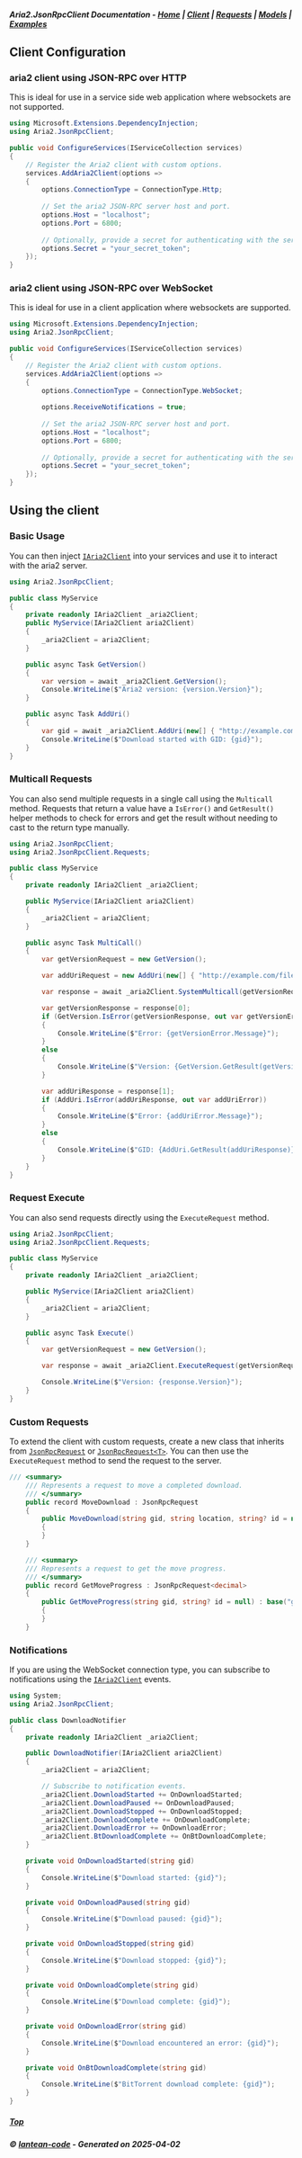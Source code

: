 ##### Aria2.JsonRpcClient Documentation  - [Home](index.md) | [Client](client.md) | [Requests](requests.md) | [Models](models.md) | [Examples](examples.md)

## Client Configuration

### aria2 client using JSON-RPC over HTTP
This is ideal for use in a service side web application where websockets are not supported. 

```csharp
using Microsoft.Extensions.DependencyInjection;
using Aria2.JsonRpcClient;

public void ConfigureServices(IServiceCollection services)
{
    // Register the Aria2 client with custom options.
    services.AddAria2Client(options =>
    {
        options.ConnectionType = ConnectionType.Http;
        
        // Set the aria2 JSON‑RPC server host and port.
        options.Host = "localhost";
        options.Port = 6800;
        
        // Optionally, provide a secret for authenticating with the server.
        options.Secret = "your_secret_token";
    });
}
```

### aria2 client using JSON-RPC over WebSocket
This is ideal for use in a client application where websockets are supported. 
```csharp
using Microsoft.Extensions.DependencyInjection;
using Aria2.JsonRpcClient;

public void ConfigureServices(IServiceCollection services)
{
    // Register the Aria2 client with custom options.
    services.AddAria2Client(options =>
    {
        options.ConnectionType = ConnectionType.WebSocket;
        
        options.ReceiveNotifications = true;
        
        // Set the aria2 JSON‑RPC server host and port.
        options.Host = "localhost";
        options.Port = 6800;
        
        // Optionally, provide a secret for authenticating with the server.
        options.Secret = "your_secret_token";
    });
}
```

## Using the client

### Basic Usage
You can then inject [`IAria2Client`](client.md) into your services and use it to interact with the aria2 server.
```csharp
using Aria2.JsonRpcClient;

public class MyService
{
    private readonly IAria2Client _aria2Client;
    public MyService(IAria2Client aria2Client)
    {
        _aria2Client = aria2Client;
    }

    public async Task GetVersion()
    {
        var version = await _aria2Client.GetVersion();
        Console.WriteLine($"Aria2 version: {version.Version}");
    }

    public async Task AddUri()
    {
        var gid = await _aria2Client.AddUri(new[] { "http://example.com/file1.zip" });
        Console.WriteLine($"Download started with GID: {gid}");
    }
}
```

### Multicall Requests
You can also send multiple requests in a single call using the `Multicall` method. Requests that return a value have a `IsError()` and `GetResult()` helper methods to check for errors and get the result without needing to cast to the return type manually.
```csharp
using Aria2.JsonRpcClient;
using Aria2.JsonRpcClient.Requests;

public class MyService
{
    private readonly IAria2Client _aria2Client;

    public MyService(IAria2Client aria2Client)
    {
        _aria2Client = aria2Client;
    }

    public async Task MultiCall()
    {
        var getVersionRequest = new GetVersion();

        var addUriRequest = new AddUri(new[] { "http://example.com/file1.zip" });

        var response = await _aria2Client.SystemMulticall(getVersionRequest, addUriRequest);

        var getVersionResponse = response[0];
        if (GetVersion.IsError(getVersionResponse, out var getVersionError))
        {
            Console.WriteLine($"Error: {getVersionError.Message}");
        }
        else
        {
            Console.WriteLine($"Version: {GetVersion.GetResult(getVersionResponse).Version}");
        }

        var addUriResponse = response[1];
        if (AddUri.IsError(addUriResponse, out var addUriError))
        {
            Console.WriteLine($"Error: {addUriError.Message}");
        }
        else
        {
            Console.WriteLine($"GID: {AddUri.GetResult(addUriResponse)}");
        }
    }
}
```

### Request Execute
You can also send requests directly using the `ExecuteRequest` method.
```csharp
using Aria2.JsonRpcClient;
using Aria2.JsonRpcClient.Requests;

public class MyService
{
    private readonly IAria2Client _aria2Client;

    public MyService(IAria2Client aria2Client)
    {
        _aria2Client = aria2Client;
    }

    public async Task Execute()
    {
        var getVersionRequest = new GetVersion();

        var response = await _aria2Client.ExecuteRequest(getVersionRequest);

        Console.WriteLine($"Version: {response.Version}");
    }
}
```


### Custom Requests
To extend the client with custom requests, create a new class that inherits from [`JsonRpcRequest`](JsonRpcRequest.md) or [`JsonRpcRequest<T>`](JsonRpcRequestT.md). You can then use the `ExecuteRequest` method to send the request to the server.

```csharp
/// <summary>
    /// Represents a request to move a completed download.
    /// </summary>
    public record MoveDownload : JsonRpcRequest
    {
        public MoveDownload(string gid, string location, string? id = null) : base("moveDownload", [gid, location], id)
        {
        }
    }

    /// <summary>
    /// Represents a request to get the move progress.
    /// </summary>
    public record GetMoveProgress : JsonRpcRequest<decimal>
    {
        public GetMoveProgress(string gid, string? id = null) : base("getMoveProgress", [gid], id)
        {
        }
    }
```

### Notifications
If you are using the WebSocket connection type, you can subscribe to notifications using the [`IAria2Client`](client.md) events.
```csharp
using System;
using Aria2.JsonRpcClient;

public class DownloadNotifier
{
    private readonly IAria2Client _aria2Client;

    public DownloadNotifier(IAria2Client aria2Client)
    {
        _aria2Client = aria2Client;

        // Subscribe to notification events.
        _aria2Client.DownloadStarted += OnDownloadStarted;
        _aria2Client.DownloadPaused += OnDownloadPaused;
        _aria2Client.DownloadStopped += OnDownloadStopped;
        _aria2Client.DownloadComplete += OnDownloadComplete;
        _aria2Client.DownloadError += OnDownloadError;
        _aria2Client.BtDownloadComplete += OnBtDownloadComplete;
    }

    private void OnDownloadStarted(string gid)
    {
        Console.WriteLine($"Download started: {gid}");
    }

    private void OnDownloadPaused(string gid)
    {
        Console.WriteLine($"Download paused: {gid}");
    }

    private void OnDownloadStopped(string gid)
    {
        Console.WriteLine($"Download stopped: {gid}");
    }

    private void OnDownloadComplete(string gid)
    {
        Console.WriteLine($"Download complete: {gid}");
    }

    private void OnDownloadError(string gid)
    {
        Console.WriteLine($"Download encountered an error: {gid}");
    }

    private void OnBtDownloadComplete(string gid)
    {
        Console.WriteLine($"BitTorrent download complete: {gid}");
    }
}
```


##### [Top](#top)
##### © [lantean-code](https://github.com/lantean-code) - _Generated on 2025-04-02_
